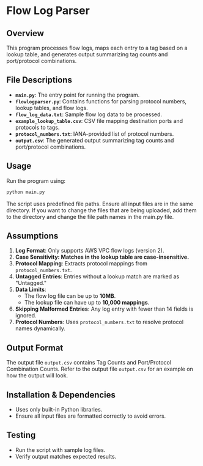 # Flow Log Parser

## Overview

This program processes flow logs, maps each entry to a tag based on a lookup table, and generates output summarizing tag counts and port/protocol combinations.

## File Descriptions

- **`main.py`**: The entry point for running the program.
- **`flowlogparser.py`**: Contains functions for parsing protocol numbers, lookup tables, and flow logs.
- **`flow_log_data.txt`**: Sample flow log data to be processed.
- **`example_lookup_table.csv`**: CSV file mapping destination ports and protocols to tags.
- **`protocol_numbers.txt`**: IANA-provided list of protocol numbers.
- **`output.csv`**: The generated output summarizing tag counts and port/protocol combinations.

## Usage

Run the program using:

```sh
python main.py
```

The script uses predefined file paths. Ensure all input files are in the same directory. If you want to change the files that are being uploaded, add them to the directory and change the file path names in the main.py file.

## Assumptions

1. **Log Format**: Only supports AWS VPC flow logs (version 2).
2. **Case Sensitivity: Matches in the lookup table are case-insensitive.**
3. **Protocol Mapping**: Extracts protocol mappings from `protocol_numbers.txt`.
4. **Untagged Entries**: Entries without a lookup match are marked as "Untagged."
5. **Data Limits**:
   - The flow log file can be up to **10MB**.
   - The lookup file can have up to **10,000 mappings**.
6. **Skipping Malformed Entries**: Any log entry with fewer than 14 fields is ignored.
7. **Protocol Numbers**: Uses `protocol_numbers.txt` to resolve protocol names dynamically.

## Output Format

The output file `output.csv` contains Tag Counts and Port/Protocol Combination Counts. Refer to the output file `output.csv` for an example on how the output will look.

## Installation & Dependencies

- Uses only built-in Python libraries.
- Ensure all input files are formatted correctly to avoid errors.

## Testing

- Run the script with sample log files.
- Verify output matches expected results.

